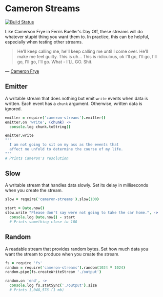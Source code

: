 # Cameron Streams

[![Build Status](https://secure.travis-ci.org/evansolomon/cameron-streams.png?branch=master)](http://travis-ci.org/Obvious/canoe)

Like Camerson Frye in Ferris Bueller's Day Off, these streams will do whatever stupid thing you want them to. In practice, this can be helpful, especially when testing other streams.

> He'll keep calling me, he'll keep calling me until I come over. He'll make me feel guilty. This is uh... This is ridiculous, ok I'll go, I'll go, I'll go, I'll go, I'll go. What - I'LL GO. Shit.

&mdash; [Cameron Frye](https://www.youtube.com/watch?feature=player_detailpage&v=rIqWSPUh2rY#t=176)

## Emitter

A writable stream that does nothing but emit `write` events when data is written. Each event has a `chunk` argument. Otherwise, written data is ignored.

```coffeescript
emitter = require('cameron-streams').emitter()
emitter.on 'write', (chunk) ->
  console.log chunk.toString()

emitter.write
"""
  I am not going to sit on my ass as the events that
  affect me unfold to determine the course of my life.
"""
# Prints Cameron's resolution
```

## Slow

A writable stream that handles data slowly. Set its delay in milliseconds when you create the stream.

```coffeescript
slow = require('cameron-streams').slow(100)

start = Date.now()
slow.write "Please don't say were not going to take the car home.", ->
  console.log Date.now() - start
  # Prints something close to 100
```

## Random

A readable stream that provides random bytes. Set how much data you want the stream to produce when you create the stream.

```coffeescript
fs = require 'fs'
random = require('cameron-streams').random(1024 * 1024)
random.pipe(fs.createWriteStream './output')

random.on 'end', ->
  console.log fs.statSync('./output').size
  # Prints 1,048,576 (1 mb)
```

